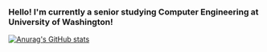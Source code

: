 ### Hello! I'm currently a senior studying Computer Engineering at University of Washington!

[![Anurag's GitHub stats](https://github-readme-stats.vercel.app/api?username=jkennerly&count_private=true&theme=tokyonight&show_icons=true)](https://github.com/anuraghazra/github-readme-stats) <br>

<!--
**jkennerly/jkennerly** is a ✨ _special_ ✨ repository because its `README.md` (this file) appears on your GitHub profile.
Add language stats after adding more repos. 
[![Top Langs](https://github-readme-stats.vercel.app/api/top-langs/?username=jkennerly&count_private=true)](https://github.com/anuraghazra/github-readme-stats)
Here are some ideas to get you started:

- 🔭 I’m currently working on ...
- 🌱 I’m currently learning ...
- 👯 I’m looking to collaborate on ...
- 🤔 I’m looking for help with ...
- 💬 Ask me about ...
- 📫 How to reach me: ...
- 😄 Pronouns: ...
- ⚡ Fun fact: ...
👋
-->
